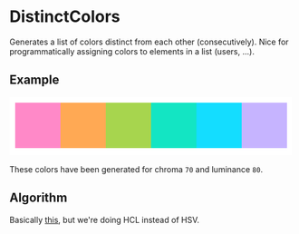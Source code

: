 # DistinctColors

Generates a list of colors distinct from each other (consecutively).
Nice for programmatically assigning colors to elements in a list (users, ...).

## Example

![Distinct colors for saturation 0.7 and lightness 0.8](https://github.com/Janiczek/distinct-colors/raw/master/doc/colors.png)

These colors have been generated for chroma `70` and luminance `80`.

## Algorithm

Basically [this](https://martin.ankerl.com/2009/12/09/how-to-create-random-colors-programmatically/), but we're doing HCL instead of HSV.
